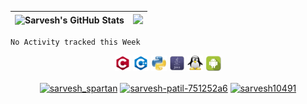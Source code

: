 <img src="https://github-readme-stats.vercel.app/api?username=sarvesh10491&show_icons=true&theme=merko" alt="Sarvesh's GitHub Stats">|<img src="https://media1.giphy.com/media/13HgwGsXF0aiGY/giphy.gif" />
|--|--|

<!--START_SECTION:waka-->
```text
No Activity tracked this Week
```
<!--END_SECTION:waka-->


<p align="center">
  <code><img title="C" height="25" src="https://github.com/sarvesh10491/sarvesh10491/blob/main/gitimgs/c.jpg"></code>
  <code><img title="C++" height="25" src="https://github.com/sarvesh10491/sarvesh10491/blob/main/gitimgs/c++.jpg"></code>
  <code><img title="Python" height="25" src="https://github.com/sarvesh10491/sarvesh10491/blob/main/gitimgs/python.jpg"></code>
  <code><img title="Java" height="25" src="https://github.com/sarvesh10491/sarvesh10491/blob/main/gitimgs/java.jpg"></code>
  <code><img title="linux" height="25" src="https://github.com/sarvesh10491/sarvesh10491/blob/main/gitimgs/linux.jpg"></code>
  <code><img title="android" height="25" src="https://github.com/sarvesh10491/sarvesh10491/blob/main/gitimgs/android.jpg"></code>
</p>

<p align="center">
<a href="https://twitter.com/sarvesh_spartan" target="_blank"><img align="center" src="https://cdn.jsdelivr.net/npm/simple-icons@3.0.1/icons/twitter.svg" alt="sarvesh_spartan" height="20" width="20" /></a>
<a href="https://linkedin.com/in/sarvesh-patil-751252a6" target="_blank"><img align="center" src="https://cdn.jsdelivr.net/npm/simple-icons@3.0.1/icons/linkedin.svg" alt="sarvesh-patil-751252a6" height="20" width="20" /></a>
<a href="https://instagram.com/sarvesh10491" target="_blank"><img align="center" src="https://cdn.jsdelivr.net/npm/simple-icons@3.0.1/icons/instagram.svg" alt="sarvesh10491" height="20" width="20" /></a>
</p>
